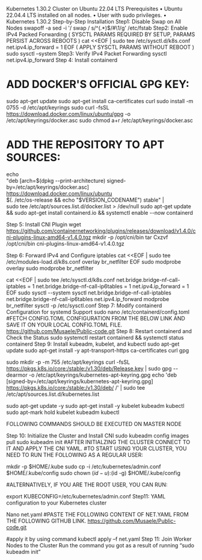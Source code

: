 Kubernetes 1.30.2 Cluster on Ubuntu 22.04 LTS
Prerequisites
•	Ubuntu 22.04.4 LTS installed on all nodes.
•	User with sudo privileges.
•	Kubernetes 1.30.2
Step-by-Step Installation
Step1: Disable Swap on All Nodes
swapoff -a
sed -i '/ swap / s/^\(.*\)$/#\1/g' /etc/fstab
Step2: Enable IPv4 Packed Forwarding
( SYSCTL PARAMS REQUIRED BY SETUP, PARAMS PERSIST ACROSS REBOOTS )
cat <<EOF | sudo tee /etc/sysctl.d/k8s.conf
net.ipv4.ip_forward = 1
EOF
( APPLY SYSCTL PARAMS WITHOUT REBOOT )
sudo sysctl –system
Step3: Verify IPv4 Packet Forwarding
 sysctl net.ipv4.ip_forward
Step 4: Install containerd
# ADD DOCKER'S OFFICIAL GPG KEY:
sudo apt-get update
sudo apt-get install ca-certificates curl
sudo install -m 0755 -d /etc/apt/keyrings
sudo curl -fsSL https://download.docker.com/linux/ubuntu/gpg -o /etc/apt/keyrings/docker.asc
sudo chmod a+r /etc/apt/keyrings/docker.asc




# ADD THE REPOSITORY TO APT SOURCES:
echo \
  "deb [arch=$(dpkg --print-architecture) signed-by=/etc/apt/keyrings/docker.asc] https://download.docker.com/linux/ubuntu \
  $(. /etc/os-release && echo "$VERSION_CODENAME") stable" | \
  sudo tee /etc/apt/sources.list.d/docker.list > /dev/null
sudo apt-get update && sudo apt-get install containerd.io && systemctl enable --now containerd

Step 5: Install CNI Plugin
wget https://github.com/containernetworking/plugins/releases/download/v1.4.0/cni-plugins-linux-amd64-v1.4.0.tgz
mkdir -p /opt/cni/bin
tar Cxzvf /opt/cni/bin cni-plugins-linux-amd64-v1.4.0.tgz

Step 6: Forward IPv4 and Configure iptables
cat <<EOF | sudo tee /etc/modules-load.d/k8s.conf
overlay
br_netfilter
EOF
sudo modprobe overlay
sudo modprobe br_netfilter

cat <<EOF | sudo tee /etc/sysctl.d/k8s.conf
net.bridge.bridge-nf-call-iptables = 1
net.bridge.bridge-nf-call-ip6tables = 1
net.ipv4.ip_forward = 1
EOF
sudo sysctl --system
sysctl net.bridge.bridge-nf-call-iptables net.bridge.bridge-nf-call-ip6tables net.ipv4.ip_forward
modprobe br_netfilter
sysctl -p /etc/sysctl.conf
Step 7: Modify containerd Configuration for systemd Support
sudo nano /etc/containerd/config.toml
#FETCH CONFIG.TOML CONFIGURATION FROM THE BELOW LINK AND SAVE IT ON YOUR LOCAL CONFIG.TOML FILE.
https://github.com/Musaele/Public-code.git
Step 8: Restart containerd and Check the Status
sudo systemctl restart containerd && systemctl status containerd
Step 9: Install kubeadm, kubelet, and kubectl
sudo apt-get update
sudo apt-get install -y apt-transport-https ca-certificates curl gpg

sudo mkdir -p -m 755 /etc/apt/keyrings
curl -fsSL https://pkgs.k8s.io/core:/stable:/v1.30/deb/Release.key | sudo gpg --dearmor -o /etc/apt/keyrings/kubernetes-apt-keyring.gpg
echo 'deb [signed-by=/etc/apt/keyrings/kubernetes-apt-keyring.gpg] https://pkgs.k8s.io/core:/stable:/v1.30/deb/ /' | sudo tee /etc/apt/sources.list.d/kubernetes.list

sudo apt-get update -y
sudo apt-get install -y kubelet kubeadm kubectl
sudo apt-mark hold kubelet kubeadm kubectl

FOLLOWING COMMANDS SHOULD BE EXECUTED ON MASTER NODE

Step 10: Initialize the Cluster and Install CNI
sudo kubeadm config images pull
sudo kubeadm init
#AFTER INITIALZING THE CLUSTER CONNECT TO IT AND APPLY THE CNI YAML.
#TO START USING YOUR CLUSTER, YOU NEED TO RUN THE FOLLOWING AS A REGULAR USER:

mkdir -p $HOME/.kube
sudo cp -i /etc/kubernetes/admin.conf $HOME/.kube/config
sudo chown $(id -u):$(id -g) $HOME/.kube/config

#ALTERNATIVELY, IF YOU ARE THE ROOT USER, YOU CAN RUN:

export KUBECONFIG=/etc/kubernetes/admin.conf
Step11: YAML configuration to your Kubernetes cluster

Nano net.yaml
#PASTE THE FOLLOWING CONTENT OF NET.YAML FROM THE FOLLOWING GITHUB LINK.
https://github.com/Musaele/Public-code.git

#apply it by using command
kubectl apply –f net.yaml
Step 11: Join Worker Nodes to the Cluster
Run the command you got as a result of running “sudo kubeadm init”

